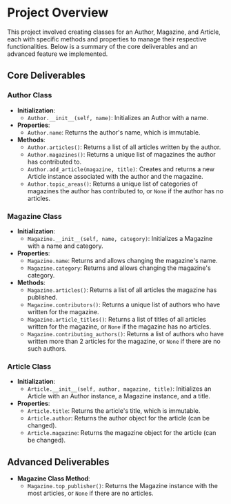# Project Overview

This project involved creating classes for an Author, Magazine, and Article, each with specific methods and properties to manage their respective functionalities. Below is a summary of the core deliverables and an advanced feature we implemented.

## Core Deliverables

### Author Class

- **Initialization**: 
  - `Author.__init__(self, name)`: Initializes an Author with a name.
- **Properties**:
  - `Author.name`: Returns the author's name, which is immutable.
- **Methods**:
  - `Author.articles()`: Returns a list of all articles written by the author.
  - `Author.magazines()`: Returns a unique list of magazines the author has contributed to.
  - `Author.add_article(magazine, title)`: Creates and returns a new Article instance associated with the author and the magazine.
  - `Author.topic_areas()`: Returns a unique list of categories of magazines the author has contributed to, or `None` if the author has no articles.

### Magazine Class

- **Initialization**: 
  - `Magazine.__init__(self, name, category)`: Initializes a Magazine with a name and category.
- **Properties**:
  - `Magazine.name`: Returns and allows changing the magazine's name.
  - `Magazine.category`: Returns and allows changing the magazine's category.
- **Methods**:
  - `Magazine.articles()`: Returns a list of all articles the magazine has published.
  - `Magazine.contributors()`: Returns a unique list of authors who have written for the magazine.
  - `Magazine.article_titles()`: Returns a list of titles of all articles written for the magazine, or `None` if the magazine has no articles.
  - `Magazine.contributing_authors()`: Returns a list of authors who have written more than 2 articles for the magazine, or `None` if there are no such authors.

### Article Class

- **Initialization**: 
  - `Article.__init__(self, author, magazine, title)`: Initializes an Article with an Author instance, a Magazine instance, and a title.
- **Properties**:
  - `Article.title`: Returns the article's title, which is immutable.
  - `Article.author`: Returns the author object for the article (can be changed).
  - `Article.magazine`: Returns the magazine object for the article (can be changed).

## Advanced Deliverables

- **Magazine Class Method**:
  - `Magazine.top_publisher()`: Returns the Magazine instance with the most articles, or `None` if there are no articles.
